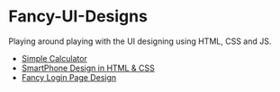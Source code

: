 # Fancy-UI-Designs
Playing around playing with the UI designing using HTML, CSS and JS.

- [Simple Calculator](https://dev-systems.netlify.com/calculator/)
- [SmartPhone Design in HTML & CSS](https://dev-systems.netlify.com/smartphone/)
- [Fancy Login Page Design](https://dev-systems.netlify.com/logindesign/)
